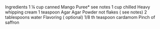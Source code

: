 Ingredients
1 ¼ cup canned Mango Puree* see notes
1 cup chilled Heavy whipping cream
1 teaspoon Agar Agar Powder not flakes ( see notes)
2 tablespoons water
Flavoring ( optional)
1/8 th teaspoon cardamom
Pinch of saffron